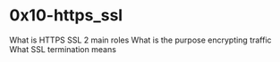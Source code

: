 # 0x10-https_ssl

What is HTTPS SSL 2 main roles
What is the purpose encrypting traffic
What SSL termination means